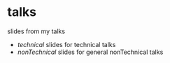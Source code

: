 # talks
slides from my talks


- *technical* slides for technical talks
- *nonTechnical* slides for general nonTechnical talks
